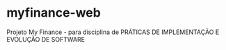 # myfinance-web
Projeto My Finance - para disciplina de PRÁTICAS DE IMPLEMENTAÇÃO E EVOLUÇÃO DE SOFTWARE
